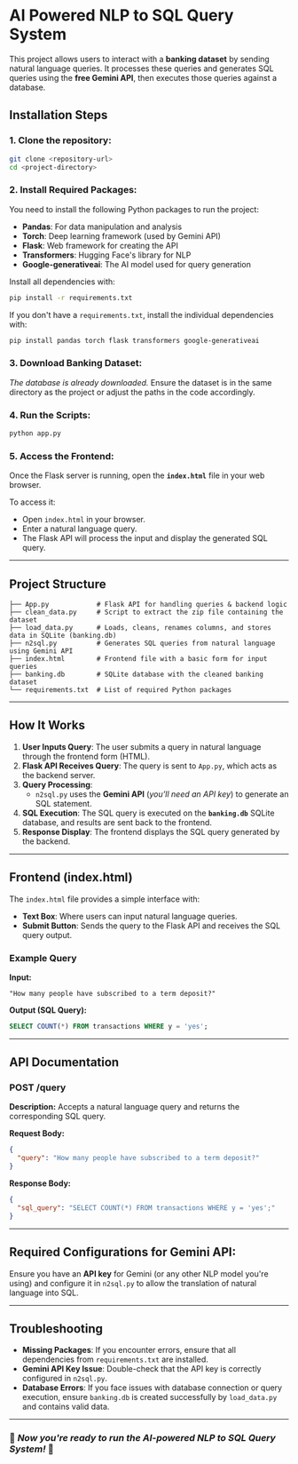 # **AI Powered NLP to SQL Query System**

This project allows users to interact with a **banking dataset** by sending natural language queries. It processes these queries and generates SQL queries using the **free Gemini API**, then executes those queries against a database.

## **Installation Steps**

### **1. Clone the repository:**
```sh
git clone <repository-url>
cd <project-directory>
```

### **2. Install Required Packages:**
You need to install the following Python packages to run the project:

- **Pandas**: For data manipulation and analysis  
- **Torch**: Deep learning framework (used by Gemini API)  
- **Flask**: Web framework for creating the API  
- **Transformers**: Hugging Face's library for NLP  
- **Google-generativeai**: The AI model used for query generation  

Install all dependencies with:
```sh
pip install -r requirements.txt
```
If you don't have a `requirements.txt`, install the individual dependencies with:
```sh
pip install pandas torch flask transformers google-generativeai
```

### **3. Download Banking Dataset:**
*The database is already downloaded.* Ensure the dataset is in the same directory as the project or adjust the paths in the code accordingly.

### **4. Run the Scripts:**
```sh
python app.py
```

### **5. Access the Frontend:**
Once the Flask server is running, open the **`index.html`** file in your web browser.

To access it:
- Open `index.html` in your browser.
- Enter a natural language query.
- The Flask API will process the input and display the generated SQL query.

---

## **Project Structure**
```plaintext
├── App.py            # Flask API for handling queries & backend logic
├── clean_data.py     # Script to extract the zip file containing the dataset
├── load_data.py      # Loads, cleans, renames columns, and stores data in SQLite (banking.db)
├── n2sql.py          # Generates SQL queries from natural language using Gemini API
├── index.html        # Frontend file with a basic form for input queries
├── banking.db        # SQLite database with the cleaned banking dataset
└── requirements.txt  # List of required Python packages
```

---

## **How It Works**
1. **User Inputs Query**: The user submits a query in natural language through the frontend form (HTML).
2. **Flask API Receives Query**: The query is sent to `App.py`, which acts as the backend server.
3. **Query Processing**:
   - `n2sql.py` uses the **Gemini API** (*you’ll need an API key*) to generate an SQL statement.
4. **SQL Execution**: The SQL query is executed on the **`banking.db`** SQLite database, and results are sent back to the frontend.
5. **Response Display**: The frontend displays the SQL query generated by the backend.

---

## **Frontend (index.html)**
The `index.html` file provides a simple interface with:

- **Text Box**: Where users can input natural language queries.
- **Submit Button**: Sends the query to the Flask API and receives the SQL query output.

### **Example Query**
**Input:**
```
"How many people have subscribed to a term deposit?"
```
**Output (SQL Query):**
```sql
SELECT COUNT(*) FROM transactions WHERE y = 'yes';
```

---

## **API Documentation**

### **POST /query**
**Description:** Accepts a natural language query and returns the corresponding SQL query.

**Request Body:**
```json
{
  "query": "How many people have subscribed to a term deposit?"
}
```

**Response Body:**
```json
{
  "sql_query": "SELECT COUNT(*) FROM transactions WHERE y = 'yes';"
}
```

---

## **Required Configurations for Gemini API:**
Ensure you have an **API key** for Gemini (or any other NLP model you're using) and configure it in `n2sql.py` to allow the translation of natural language into SQL.

---

## **Troubleshooting**
- **Missing Packages**: If you encounter errors, ensure that all dependencies from `requirements.txt` are installed.
- **Gemini API Key Issue**: Double-check that the API key is correctly configured in `n2sql.py`.
- **Database Errors**: If you face issues with database connection or query execution, ensure `banking.db` is created successfully by `load_data.py` and contains valid data.

---

### 🚀 *Now you're ready to run the AI-powered NLP to SQL Query System!* 🎉

